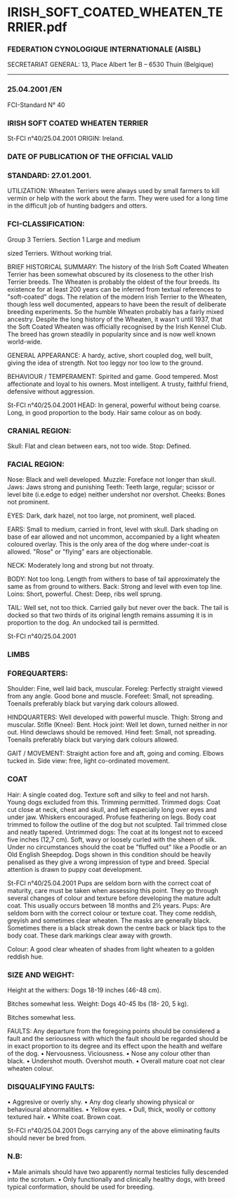 # IRISH_SOFT_COATED_WHEATEN_TERRIER.pdf


### FEDERATION CYNOLOGIQUE INTERNATIONALE (AISBL)


SECRETARIAT GENERAL: 13, Place Albert 1er  B – 6530 Thuin (Belgique)
______________________________________________________________________________

### 25.04.2001 /EN



FCI-Standard N° 40


### IRISH SOFT COATED WHEATEN TERRIER





St-FCI n°40/25.04.2001
ORIGIN: Ireland.

### DATE OF PUBLICATION OF THE OFFICIAL VALID



### STANDARD: 27.01.2001.



UTILIZATION: Wheaten Terriers were always used by small
farmers to kill vermin or help with the work about the farm.  They
were used for a long time in the difficult job of hunting badgers and
otters.

### FCI-CLASSIFICATION:


Group  3
Terriers.
Section 1
Large and medium

sized Terriers.
Without working trial.

BRIEF HISTORICAL SUMMARY: The history of the Irish Soft
Coated Wheaten Terrier has been somewhat obscured by its
closeness to the other Irish Terrier breeds.  The Wheaten is probably
the oldest of the four breeds.  Its existence for at least 200 years can
be inferred from textual references to "soft-coated" dogs.  The
relation of the modern Irish Terrier to the Wheaten, though less well
documented, appears to have been the result of deliberate breeding
experiments.  So the humble Wheaten probably has a fairly mixed
ancestry.  Despite the long history of the Wheaten, it wasn't until
1937, that the Soft Coated Wheaten was officially recognised by the
Irish Kennel Club.  The breed has grown steadily in popularity since
and is now well known world-wide.

GENERAL APPEARANCE: A hardy, active, short coupled dog,
well built, giving the idea of strength.  Not too leggy nor too low to
the ground.

BEHAVIOUR / TEMPERAMENT: Spirited and game.  Good
tempered.  Most affectionate and loyal to his owners.  Most
intelligent.  A trusty, faithful friend, defensive without aggression.




St-FCI n°40/25.04.2001
HEAD: In general, powerful without being coarse.  Long, in good
proportion to the body.  Hair same colour as on body.

### CRANIAL REGION:


Skull: Flat and clean between ears, not too wide.
Stop: Defined.

### FACIAL REGION:


Nose: Black and well developed.
Muzzle: Foreface not longer than skull.
Jaws:  Jaws strong and punishing
Teeth: Teeth large, regular; scissor or level bite (i.e.edge to edge)
neither undershot nor overshot.
Cheeks: Bones not prominent.

EYES: Dark, dark hazel, not too large, not prominent, well placed.

EARS: Small to medium, carried in front, level with skull.  Dark
shading on base of ear allowed and not uncommon, accompanied by
a light wheaten coloured overlay.  This is the only area of the dog
where under-coat is allowed.  "Rose" or "flying" ears are
objectionable.

NECK: Moderately long and strong but not throaty.

BODY: Not too long. Length from withers to base of tail
approximately the same as from ground to withers.
Back: Strong and level with even top line.
Loins: Short, powerful.
Chest: Deep, ribs well sprung.

TAIL: Well set, not too thick.  Carried gaily but never over the back.
The tail is docked so that two thirds of its original length remains
assuming it is in proportion to the dog.  An undocked tail is
permitted.





St-FCI n°40/25.04.2001


### LIMBS



### FOREQUARTERS:


Shoulder: Fine, well laid back, muscular.
Foreleg: Perfectly straight viewed from any angle. Good bone and
muscle.
Forefeet: Small, not spreading.  Toenails preferably black but
varying dark colours allowed.

HINDQUARTERS: Well developed with powerful muscle.
Thigh: Strong and muscular.
Stifle (Knee): Bent.
Hock joint: Well let down, turned neither in nor out.  Hind dewclaws
should be removed.
Hind feet: Small, not spreading.  Toenails preferably black but
varying dark colours allowed.

GAIT / MOVEMENT: Straight action fore and aft, going and
coming. Elbows tucked in.  Side view: free, light co-ordinated
movement.

### COAT


Hair: A single coated dog.  Texture soft and silky to feel and not
harsh.  Young dogs excluded from this.  Trimming permitted.
Trimmed dogs: Coat cut close at neck, chest and skull, and left
especially long over eyes and under jaw. Whiskers encouraged.
Profuse feathering on legs.  Body coat trimmed to follow the outline
of the dog but not sculpted.  Tail trimmed close and neatly tapered.
Untrimmed dogs: The coat at its longest not to exceed five inches
(12,7 cm).  Soft, wavy or loosely curled with the sheen of silk.
Under no circumstances should the coat be "fluffed out" like a
Poodle or an Old English Sheepdog.  Dogs shown in this condition
should be heavily penalised as they give a wrong impression of type
and breed.  Special attention is drawn to puppy coat development.



St-FCI n°40/25.04.2001
Pups are seldom born with the correct coat of maturity, care must be
taken when assessing this point.
They go through several changes of colour and texture before
developing the mature adult coat.  This usually occurs between 18
months and 2½ years.
Pups: Are seldom born with the correct colour or texture coat.  They
come reddish, greyish and sometimes clear wheaten.  The masks are
generally black.  Sometimes there is a black streak down the centre
back or black tips to the body coat.  These dark markings clear away
with growth.

Colour: A good clear wheaten of shades from light wheaten to a
golden reddish hue.

### SIZE AND WEIGHT:


Height at the withers: Dogs 18-19 inches (46-48 cm).


Bitches somewhat less.
Weight:
Dogs 40-45 lbs (18- 20, 5 kg).

Bitches somewhat less.

FAULTS: Any departure from the foregoing points should be
considered a fault and the seriousness with which the fault should be
regarded should be in exact proportion to its degree and its effect
upon the health and welfare of the dog.
• Nervousness.  Viciousness.
• Nose any colour other than black.
• Undershot mouth.  Overshot mouth.
• Overall mature coat not clear wheaten colour.

### DISQUALIFYING FAULTS:


•
Aggresive or overly shy.
•
Any dog clearly showing physical or behavioural abnormalities.
•  Yellow eyes.
•  Dull, thick, woolly or cottony textured hair.
•  White coat.  Brown coat.



St-FCI n°40/25.04.2001
Dogs carrying any of the above eliminating faults should never be
bred from.


### N.B:


•  Male animals should have two apparently normal testicles fully
descended into the scrotum.
•  Only functionally and clinically healthy dogs, with breed typical
conformation, should be used for breeding.






